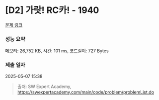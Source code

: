 # [D2] 가랏! RC카! - 1940 

[문제 링크](https://swexpertacademy.com/main/code/problem/problemDetail.do?contestProbId=AV5PjMgaALgDFAUq) 

### 성능 요약

메모리: 26,752 KB, 시간: 101 ms, 코드길이: 727 Bytes

### 제출 일자

2025-05-07 15:38



> 출처: SW Expert Academy, https://swexpertacademy.com/main/code/problem/problemList.do